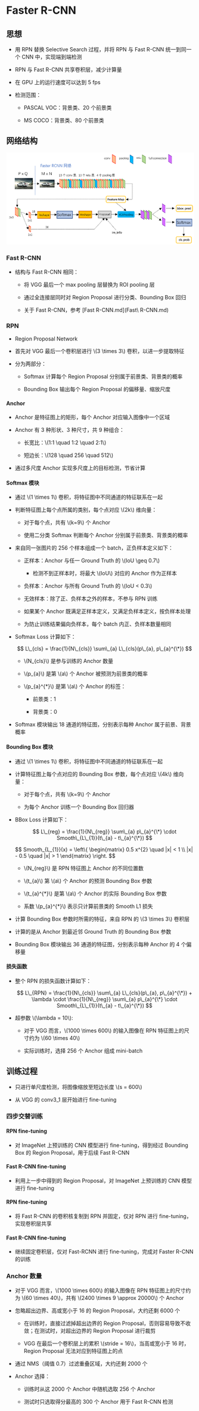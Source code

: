 <script type="text/javascript" src="http://cdn.mathjax.org/mathjax/latest/MathJax.js?config=default"></script>

# Faster R-CNN

## 思想

- 用 RPN 替换 Selective Search 过程，并将 RPN 与 Fast R-CNN 统一到同一个 CNN 中，实现端到端检测

- RPN 与 Fast R-CNN 共享卷积层，减少计算量

- 在 GPU 上的运行速度可以达到 5 fps

- 检测范围：

	- PASCAL VOC：背景类、20 个前景类

	- MS COCO：背景类、80 个前景类

## 网络结构

![img](images/faster_rcnn.png)

### Fast R-CNN

- 结构与 Fast R-CNN 相同：

	- 将 VGG 最后一个 max pooling 层替换为 ROI pooling 层

	- 通过全连接层同时对 Region Proposal 进行分类、Bounding Box 回归

	- 关于 Fast R-CNN，参考 [Fast R-CNN.md](Fast\ R-CNN.md)

### RPN

- Region Proposal Network

- 首先对 VGG 最后一个卷积层进行 \\(3 \times 3\\) 卷积，以进一步提取特征

- 分为两部分：

	- Softmax 计算每个 Region Proposal 分别属于前景类、背景类的概率

	- Bounding Box 输出每个 Region Proposal 的偏移量、缩放尺度

#### Anchor

- Anchor 是特征图上的矩形，每个 Anchor 对应输入图像中一个区域

- Anchor 有 3 种形状、3 种尺寸，共 9 种组合：

	- 长宽比：\\(1:1 \quad 1:2 \quad 2:1\\)

	- 短边长：\\(128 \quad 256 \quad 512\\)

- 通过多尺度 Anchor 实现多尺度上的目标检测，节省计算

#### Softmax 模块

- 通过 \\(1 \times 1\\) 卷积，将特征图中不同通道的特征联系在一起

- 判断特征图上每个点所属的类别，每个点对应 \\(2k\\) 维向量：

	- 对于每个点，共有 \\(k=9\\) 个 Anchor

	- 使用二分类 Softmax 判断每个 Anchor 分别属于前景类、背景类的概率

- 来自同一张图片的 256 个样本组成一个 batch，正负样本定义如下：

	- 正样本：Anchor 与任一 Ground Truth 的 \\(IoU \geq 0.7\\)

		- 检测不到正样本时，将最大 \\(IoU\\) 对应的 Anchor 作为正样本

	- 负样本：Anchor 与所有 Ground Truth 的 \\(IoU < 0.3\\)

	- 无效样本：除了正、负样本之外的样本，不参与 RPN 训练

	- 如果某个 Anchor 既满足正样本定义，又满足负样本定义，按负样本处理

	- 为防止训练结果偏向负样本，每个 batch 内正、负样本数量相同

- Softmax Loss 计算如下：

	$$ L\_{cls} = \frac{1}{N\_{cls}} \sum\_{a} L\_{cls}(p\_{a}, p\_{a}^{\*}) $$

	- \\(N\_{cls}\\) 是参与训练的 Anchor 数量

	- \\(p\_{a}\\) 是第 \\(a\\) 个 Anchor 被预测为前景类的概率

	- \\(p\_{a}^{\*}\\) 是第 \\(a\\) 个 Anchor 的标签：

		- 前景类：1

		- 背景类：0

- Softmax 模块输出 18 通道的特征图，分别表示每种 Anchor 属于前景、背景概率

#### Bounding Box 模块

- 通过 \\(1 \times 1\\) 卷积，将特征图中不同通道的特征联系在一起

- 计算特征图上每个点对应的 Bounding Box 参数，每个点对应 \\(4k\\) 维向量：

	- 对于每个点，共有 \\(k=9\\) 个 Anchor

	- 为每个 Anchor 训练一个 Bounding Box 回归器

- BBox Loss 计算如下：

	$$ L\_{reg} = \frac{1}{N\_{reg}} \sum\_{a} p\_{a}^{\*} \cdot Smooth\_{L\_{1}}(t\_{a} - t\_{a}^{\*}) $$

	$$ Smooth\_{L\_{1}}(x) = \left\\{ \begin{matrix} 0.5 x^{2} \quad |x| < 1 \\\\ |x| - 0.5 \quad |x| > 1 \end{matrix} \right. $$

	- \\(N\_{reg}\\) 是 RPN 特征图上 Anchor 的不同位置数

	- \\(t\_{a}\\) 第 \\(a\\) 个 Anchor 的预测 Bounding Box 参数

	- \\(t\_{a}^{\*}\\) 是第 \\(a\\) 个 Anchor 的实际 Bounding Box 参数

	- 系数 \\(p\_{a}^{\*}\\) 表示只计算前景类的 Smooth L1 损失

- 计算 Bounding Box 参数时所需的特征，来自 RPN 的 \\(3 \times 3\\) 卷积层

- 计算的是从 Anchor 到最近邻 Ground Truth 的 Bounding Box 参数

- Bounding Box 模块输出 36 通道的特征图，分别表示每种 Anchor 的 4 个偏移量

#### 损失函数

- 整个 RPN 的损失函数计算如下：

	$$ L\_{RPN} = \frac{1}{N\_{cls}} \sum\_{a} L\_{cls}(p\_{a}, p\_{a}^{\*}) + \lambda \cdot \frac{1}{N\_{reg}} \sum\_{a} p\_{a}^{\*} \cdot Smooth\_{L\_{1}}(t\_{a} - t\_{a}^{\*}) $$

- 超参数 \\(\lambda = 10\\):

	- 对于 VGG 而言，\\(1000 \times 600\\) 的输入图像在 RPN 特征图上的尺寸约为 \\(60 \times 40\\)

	- 实际训练时，选择 256 个 Anchor 组成 mini-batch

## 训练过程

- 只进行单尺度检测，将图像缩放至短边长度 \\(s = 600\\)

- 从 VGG 的 conv3_1 层开始进行 fine-tuning

### 四步交替训练

#### RPN fine-tuning

- 对 ImageNet 上预训练的 CNN 模型进行 fine-tuning，得到经过 Bounding Box 的 Region Proposal，用于后续 Fast R-CNN

#### Fast R-CNN fine-tuning

- 利用上一步中得到的 Region Proposal，对 ImageNet 上预训练的 CNN 模型进行 fine-tuning

#### RPN fine-tuning

- 将 Fast R-CNN 的卷积核复制到 RPN 并固定，仅对 RPN 进行 fine-tuning，实现卷积层共享

#### Fast R-CNN fine-tuning

- 继续固定卷积层，仅对 Fast-RCNN 进行 fine-tuning，完成对 Faster R-CNN 的训练

### Anchor 数量

- 对于 VGG 而言，\\(1000 \times 600\\) 的输入图像在 RPN 特征图上的尺寸约为 \\(60 \times 40\\)，共有 \\(2400 \times 9 \approx 20000\\) 个 Anchor

- 忽略超出边界、高或宽小于 16 的 Region Proposal，大约还剩 6000 个

	- 在训练时，直接过滤掉超出边界的 Region Proposal，否则容易导致不收敛；在测试时，对超出边界的 Region Proposal 进行裁剪

	- VGG 在最后一个卷积层上的累积 \\(stride = 16\\)，当高或宽小于 16 时， Region Proposal 无法对应到特征图上的点

- 通过 NMS（阈值 0.7）过滤重叠区域，大约还剩 2000 个

- Anchor 选择：

	- 训练时从这 2000 个 Anchor 中随机选取 256 个 Anchor

	- 测试时只选取得分最高的 300 个 Anchor 用于 Fast R-CNN 检测